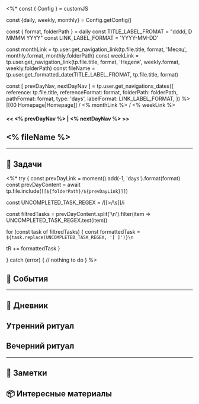 <%*
const { Config } = customJS

const {daily, weekly, monthly} = Config.getConfig()

const { format, folderPath } = daily
const TITLE_LABEL_FROMAT = "dddd, D MMMM YYYY"
const LINK_LABEL_FORMAT = 'YYYY-MM-DD'

const monthLink = tp.user.get_navigation_link(tp.file.title, format, 'Месяц', monthly.format, monthly.folderPath)
const weekLink = tp.user.get_navigation_link(tp.file.title, format, 'Неделя', weekly.format, weekly.folderPath)
const fileName = tp.user.get_formatted_date(TITLE_LABEL_FROMAT, tp.file.title, format)

const [ prevDayNav, nextDayNav ] = tp.user.get_navigations_dates({
reference: tp.file.title,
referenceFormat: format,
folderPath: folderPath,
pathFormat: format,
type: 'days',
labelFormat: LINK_LABEL_FORMAT,
})
%>[[00 Homepage|Homepage]] / <% monthLink %> / <% weekLink %>

#### << <% prevDayNav %> | <% nextDayNav %> >>

## <% fileName %>

---

## 📕 Задачи
<%*
try {
const prevDayLink = moment().add(-1, 'days').format(format)
const prevDayContent = await tp.file.include(`[[${folderPath}/${prevDayLink}]]`)

const UNCOMPLETED_TASK_REGEX = /\[[>\/\s]\]/i

const filtredTasks = prevDayContent.split('\n').filter(item => UNCOMPLETED_TASK_REGEX.test(item))

for (const task of filtredTasks) {
const formattedTask = `${task.replace(UNCOMPLETED_TASK_REGEX, '[ ]')}\n`

tR += formattedTask
}

} catch (error) {
// nothing to do
}
%>
## 📘 События

---

## 📖 Дневник

## Утренний ритуал

## Вечерний ритуал

---

## 📝 Заметки

## 📦 Интересные материалы
